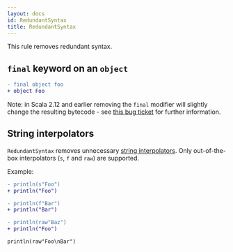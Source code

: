 ```yaml
---
layout: docs
id: RedundantSyntax
title: RedundantSyntax
---
```


This rule removes redundant syntax.

## `final` keyword on an `object`

```diff
- final object foo
+ object Foo
```

Note: in Scala 2.12 and earlier removing the `final` modifier will slightly change the resulting bytecode -
see [this bug ticket](https://github.com/scala/bug/issues/11094) for further information.

## String interpolators

`RedundantSyntax` removes unnecessary [string interpolators](https://docs.scala-lang.org/overviews/core/string-interpolation.html). 
Only out-of-the-box interpolators (`s`, `f` and `raw`) are supported.

Example:

```diff
- println(s"Foo")
+ println("Foo")

- println(f"Bar")
+ println("Bar")

- println(raw"Baz")
+ println("Foo")

println(raw"Foo\nBar")
```